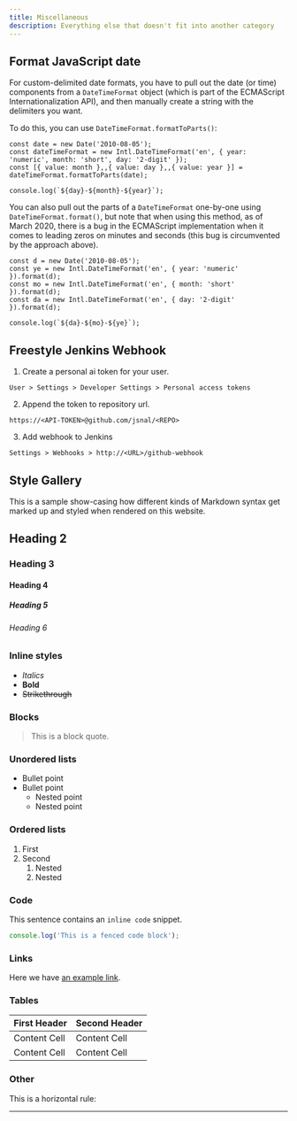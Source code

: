 ```yaml
---
title: Miscellaneous
description: Everything else that doesn't fit into another category
---
```


## Format JavaScript date

For custom-delimited date formats, you have to pull out the date (or time)
components from a `DateTimeFormat` object (which is part of the ECMAScript
Internationalization API), and then manually create a string with the delimiters
you want.

To do this, you can use `DateTimeFormat.formatToParts()`:

```
const date = new Date('2010-08-05');
const dateTimeFormat = new Intl.DateTimeFormat('en', { year: 'numeric', month: 'short', day: '2-digit' });
const [{ value: month },,{ value: day },,{ value: year }] = dateTimeFormat.formatToParts(date);

console.log(`${day}-${month}-${year}`);
```

You can also pull out the parts of a `DateTimeFormat` one-by-one using
`DateTimeFormat.format()`, but note that when using this method, as of March
2020, there is a bug in the ECMAScript implementation when it comes to leading
zeros on minutes and seconds (this bug is circumvented by the approach above).

```
const d = new Date('2010-08-05');
const ye = new Intl.DateTimeFormat('en', { year: 'numeric' }).format(d);
const mo = new Intl.DateTimeFormat('en', { month: 'short' }).format(d);
const da = new Intl.DateTimeFormat('en', { day: '2-digit' }).format(d);

console.log(`${da}-${mo}-${ye}`);
```

## Freestyle Jenkins Webhook

1. Create a personal ai token for your user.

`User > Settings > Developer Settings > Personal access tokens`

2. Append the token to repository url.

`https://<API-TOKEN>@github.com/jsnal/<REPO>`

3. Add webhook to Jenkins

`Settings > Webhooks > http://<URL>/github-webhook`

## Style Gallery

This is a sample show-casing how different kinds of Markdown syntax get marked
up and styled when rendered on this website.

## Heading 2
### Heading 3
#### Heading 4
##### Heading 5
###### Heading 6

### Inline styles

- *Italics*
- **Bold**
- ~~Strikethrough~~

### Blocks

> This is a block quote.

### Unordered lists

*  Bullet point
*  Bullet point
    * Nested point
    * Nested point

### Ordered lists

1.  First
2.  Second
    1.  Nested
    2.  Nested

### Code

This sentence contains an `inline code` snippet.

```javascript
console.log('This is a fenced code block');
`````

### Links

Here we have [an example link](http://example.com).

### Tables

| First Header  | Second Header |
| ------------- | ------------- |
| Content Cell  | Content Cell  |
| Content Cell  | Content Cell  |

### Other

This is a horizontal rule:

---


